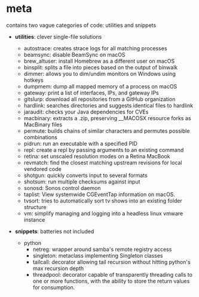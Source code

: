meta
==========
contains two vague categories of code: utilities and snippets

* __utilities__: clever single-file solutions
  * autostrace: creates strace logs for all matching processes
  * beamsync: disable BeamSync on macOS
  * brew_altuser: install Homebrew as a different user on macOS
  * binsplit: splits a file into pieces based on the output of binwalk
  * dimmer: allows you to dim/undim monitors on Windows using hotkeys
  * dumpmem: dump all mapped memory of a process on macOS
  * gateway: print a list of interfaces, IPs, and gateway IPs
  * gitslurp: download all repositories from a GitHub organization
  * hardlink: searches directories and suggests identical files to hardlink
  * jaraudit: checks your Java dependencies for CVEs
  * macbinary: extracts a .zip, preserving \_\_MACOSX resource forks as MacBinary files
  * permute: builds chains of similar characters and permutes possible combinations
  * pidrun: run an executable with a specified PID
  * repl: create a repl by passing arguments to an existing command
  * retina: set unscaled resolution modes on a Retina MacBook
  * revmatch: find the closest matching upstream revisions for local vendored code
  * shotgun: quickly converts input to several formats
  * shotsum: run multiple checksums against input
  * sonosd: Sonos control daemon
  * taplist: View systemwide CGEventTap information on macOS.
  * tvsort: tries to automatically sort tv shows into an existing folder structure
  * vm: simplify managing and logging into a headless linux vmware instance

* __snippets__: batteries not included
  * python
     * netreg: wrapper around samba's remote registry access
     * singleton: metaclass implementing Singleton classes
     * tailcall: decorator allowing tail recursion without hitting python's max recursion depth
     * threadpool: decorator capable of transparently threading calls to one or more functions, with the ability to store the return values for consumption.
